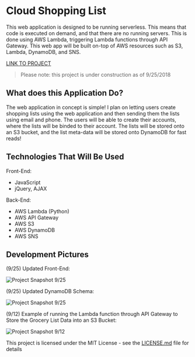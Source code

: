 # Cloud Shopping List

This web application is designed to be running serverless. This means that code is executed on demand, and that there are no running servers.
This is done using AWS Lambda, triggering Lambda functions through API Gateway. This web app will be built on-top of AWS resources such as S3, Lambda, DynamoDB, and SNS.

[LINK TO PROJECT](http://cloudshoppinglist.com.s3-website-us-east-1.amazonaws.com/)

> Please note: this project is under construction as of 9/25/2018

## What does this Application Do?

The web application in concept is simple! I plan on letting users create shopping lists using the web application and then sending them
the lists using email and phone. The users will be able to create their accounts, where the lists will be binded to their account.
The lists will be stored onto an S3 bucket, and the list meta-data will be stored onto DynamoDB for fast reads!

## Technologies That Will Be Used

Front-End:
- JavaScript
- jQuery, AJAX

Back-End:
- AWS Lambda (Python)
- AWS API Gateway
- AWS S3
- AWS DynamoDB
- AWS SNS

## Development Pictures

(9/25) Updated Front-End:

![Project Snapshot 9/25](https://s3-us-west-2.amazonaws.com/brandon-do-public/portfolio/cloud-shopping-list/cloud_shopping_list.PNG)


(9/25) Updated DynamoDB Schema:

![Project Snapshot 9/25](https://s3-us-west-2.amazonaws.com/brandon-do-public/portfolio/cloud-shopping-list/cloud_shopping_list_db_schema.PNG)


(9/12) Example of running the Lambda function through API Gateway to Store the Grocery List Data into an S3 Bucket:

![Project Snapshot 9/12](https://s3-us-west-2.amazonaws.com/brandon-do-public/portfolio/cloud-shopping-list/cloud_shopping_list_stage1.PNG)


This project is licensed under the MIT License - see the [LICENSE.md](LICENSE.md) file for details
